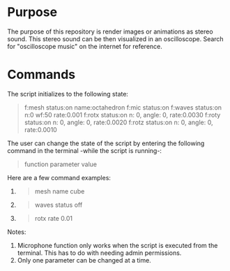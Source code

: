 # Purpose
The purpose of this repository is render images or animations as stereo sound. This stereo sound can be then visualized in an oscilloscope. Search for "oscilloscope music"
on the internet for reference.

# Commands
The script initializes to the following state:
> f:mesh status:on name:octahedron
> f:mic status:on
> f:waves status:on n:0 wf:50 rate:0.001
> f:rotx status:on n: 0, angle: 0, rate:0.0030
> f:roty status:on n: 0, angle: 0, rate:0.0020
> f:rotz status:on n: 0, angle: 0, rate:0.0010

The user can change the state of the script by entering the following command in the terminal -while the script is running-:

> function parameter value

Here are a few command examples:
1. > mesh name cube
2. > waves status off
3. > rotx rate 0.01

Notes:
1. Microphone function only works when the script is executed from the terminal. This has to do with needing admin permissions.
2. Only one parameter can be changed at a time.
